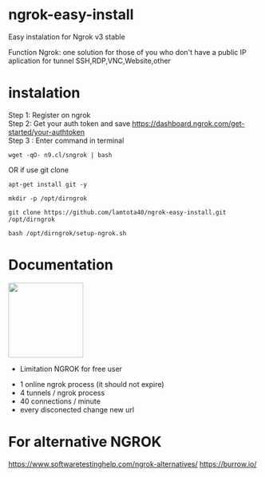 # ngrok-easy-install
Easy instalation for Ngrok v3 stable

Function Ngrok: one solution for those of you who don't have a public IP <br>
aplication for tunnel SSH,RDP,VNC,Website,other

# instalation
Step 1: Register on ngrok <br>
Step 2: Get your auth token and save https://dashboard.ngrok.com/get-started/your-authtoken <br>
Step 3 : Enter command in terminal
```console
wget -qO- n9.cl/sngrok | bash
```
OR if use git clone
```console
apt-get install git -y
```
```console
mkdir -p /opt/dirngrok
```
```console
git clone https://github.com/lamtota40/ngrok-easy-install.git /opt/dirngrok
```
```console
bash /opt/dirngrok/setup-ngrok.sh
```

# Documentation
<img src="https://user-images.githubusercontent.com/26719371/215472523-183ef332-3c92-491d-bac3-ae0b66a5c130.jpg" width="150">

- Limitation NGROK for free user
+ 1 online ngrok process (it should not expire)
+ 4 tunnels / ngrok process
+ 40 connections / minute
+ every disconected change new url

# For alternative NGROK
https://www.softwaretestinghelp.com/ngrok-alternatives/
https://burrow.io/
